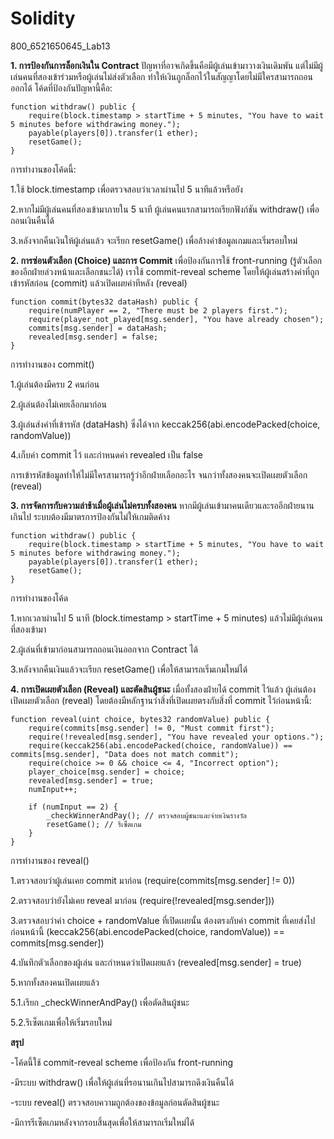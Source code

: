 # Solidity

800_6521650645_Lab13

**1. การป้องกันการล็อกเงินใน Contract**
ปัญหาที่อาจเกิดขึ้นคือมีผู้เล่นเข้ามาวางเงินเดิมพัน แต่ไม่มีผู้เล่นคนที่สองเข้าร่วมหรือผู้เล่นไม่ส่งตัวเลือก ทำให้เงินถูกล็อกไว้ในสัญญาโดยไม่มีใครสามารถถอนออกได้ โค้ดที่ป้องกันปัญหานี้คือ:

    function withdraw() public {
        require(block.timestamp > startTime + 5 minutes, "You have to wait 5 minutes before withdrawing money.");
        payable(players[0]).transfer(1 ether);
        resetGame();
    }

การทำงานของโค้ดนี้:

1.ใช้ block.timestamp เพื่อตรวจสอบว่าเวลาผ่านไป 5 นาทีแล้วหรือยัง

2.หากไม่มีผู้เล่นคนที่สองเข้ามาภายใน 5 นาที ผู้เล่นคนแรกสามารถเรียกฟังก์ชัน withdraw() เพื่อถอนเงินคืนได้

3.หลังจากคืนเงินให้ผู้เล่นแล้ว จะเรียก resetGame() เพื่อล้างค่าข้อมูลเกมและเริ่มรอบใหม่

**2. การซ่อนตัวเลือก (Choice) และการ Commit**
เพื่อป้องกันการใช้ front-running (รู้ตัวเลือกของอีกฝ่ายล่วงหน้าและเลือกชนะได้) เราใช้ commit-reveal scheme โดยให้ผู้เล่นสร้างค่าที่ถูกเข้ารหัสก่อน (commit) แล้วเปิดเผยค่าทีหลัง (reveal)

    function commit(bytes32 dataHash) public {
        require(numPlayer == 2, "There must be 2 players first.");
        require(player_not_played[msg.sender], "You have already chosen");
        commits[msg.sender] = dataHash;
        revealed[msg.sender] = false;
    }

การทำงานของ commit()

1.ผู้เล่นต้องมีครบ 2 คนก่อน

2.ผู้เล่นต้องไม่เคยเลือกมาก่อน

3.ผู้เล่นส่งค่าที่เข้ารหัส (dataHash) ซึ่งได้จาก keccak256(abi.encodePacked(choice, randomValue))

4.เก็บค่า commit ไว้ และกำหนดค่า revealed เป็น false

การเข้ารหัสข้อมูลทำให้ไม่มีใครสามารถรู้ว่าอีกฝ่ายเลือกอะไร จนกว่าทั้งสองคนจะเปิดเผยตัวเลือก (reveal)

**3. การจัดการกับความล่าช้าเมื่อผู้เล่นไม่ครบทั้งสองคน**
หากมีผู้เล่นเข้ามาคนเดียวและรออีกฝ่ายนานเกินไป ระบบต้องมีมาตรการป้องกันไม่ให้เกมติดค้าง

    function withdraw() public {
        require(block.timestamp > startTime + 5 minutes, "You have to wait 5 minutes before withdrawing money.");
        payable(players[0]).transfer(1 ether);
        resetGame();
    }

การทำงานของโค้ด

1.หากเวลาผ่านไป 5 นาที (block.timestamp > startTime + 5 minutes) แล้วไม่มีผู้เล่นคนที่สองเข้ามา

2.ผู้เล่นที่เข้ามาก่อนสามารถถอนเงินออกจาก Contract ได้

3.หลังจากคืนเงินแล้วจะเรียก resetGame() เพื่อให้สามารถเริ่มเกมใหม่ได้

**4. การเปิดเผยตัวเลือก (Reveal) และตัดสินผู้ชนะ**
เมื่อทั้งสองฝ่ายได้ commit ไว้แล้ว ผู้เล่นต้องเปิดเผยตัวเลือก (reveal) โดยต้องมีหลักฐานว่าสิ่งที่เปิดเผยตรงกับสิ่งที่ commit ไว้ก่อนหน้านี้:

    function reveal(uint choice, bytes32 randomValue) public {
        require(commits[msg.sender] != 0, "Must commit first");
        require(!revealed[msg.sender], "You have revealed your options.");
        require(keccak256(abi.encodePacked(choice, randomValue)) == commits[msg.sender], "Data does not match commit");
        require(choice >= 0 && choice <= 4, "Incorrect option");
        player_choice[msg.sender] = choice;
        revealed[msg.sender] = true;
        numInput++;
        
        if (numInput == 2) {
            _checkWinnerAndPay(); // ตรวจสอบผู้ชนะและจ่ายเงินรางวัล
            resetGame(); // รีเซ็ตเกม
        }
    }

การทำงานของ reveal()

1.ตรวจสอบว่าผู้เล่นเคย commit มาก่อน (require(commits[msg.sender] != 0))

2.ตรวจสอบว่ายังไม่เคย reveal มาก่อน (require(!revealed[msg.sender]))

3.ตรวจสอบว่าค่า choice + randomValue ที่เปิดเผยนั้น ต้องตรงกับค่า commit ที่เคยส่งไปก่อนหน้านี้ (keccak256(abi.encodePacked(choice, randomValue)) == commits[msg.sender])

4.บันทึกตัวเลือกของผู้เล่น และกำหนดว่าเปิดเผยแล้ว (revealed[msg.sender] = true)

5.หากทั้งสองคนเปิดเผยแล้ว

   5.1.เรียก _checkWinnerAndPay() เพื่อตัดสินผู้ชนะ

   5.2.รีเซ็ตเกมเพื่อให้เริ่มรอบใหม่

**สรุป**

-โค้ดนี้ใช้ commit-reveal scheme เพื่อป้องกัน front-running

-มีระบบ withdraw() เพื่อให้ผู้เล่นที่รอนานเกินไปสามารถดึงเงินคืนได้

-ระบบ reveal() ตรวจสอบความถูกต้องของข้อมูลก่อนตัดสินผู้ชนะ

-มีการรีเซ็ตเกมหลังจากรอบสิ้นสุดเพื่อให้สามารถเริ่มใหม่ได้
